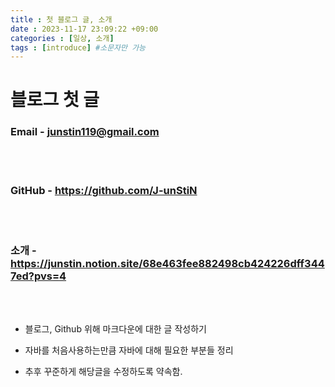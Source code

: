 ```yaml
---
title : 첫 블로그 글, 소개
date : 2023-11-17 23:09:22 +09:00
categories : [일상, 소개]
tags : [introduce] #소문자만 가능
---
```




# 블로그 첫 글


### Email - junstin119@gmail.com
<br>
<br>

### GitHub - https://github.com/J-unStiN

<br><br>

### 소개 - https://junstin.notion.site/68e463fee882498cb424226dff3447ed?pvs=4

<br>
<br>

- 블로그, Github 위해 마크다운에 대한 글 작성하기
- 자바를 처음사용하는만큼 자바에 대해 필요한 부분들 정리

- 추후 꾸준하게 해당글을 수정하도록 약속함.